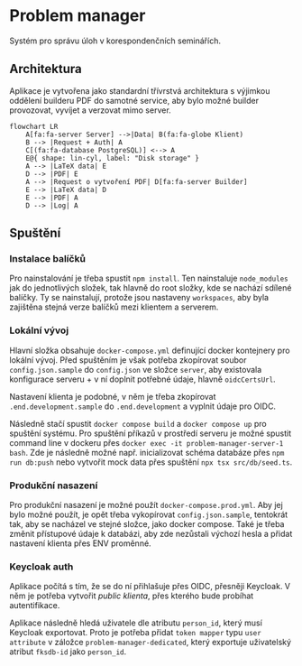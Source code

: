 # Problem manager

Systém pro správu úloh v korespondenčních seminářích.

## Architektura

Aplikace je vytvořena jako standardní třívrstvá architektura s výjimkou
oddělení builderu PDF do samotné service, aby bylo možné builder provozovat,
vyvíjet a verzovat mimo server.

```mermaid
flowchart LR
    A[fa:fa-server Server] -->|Data| B(fa:fa-globe Klient)
    B --> |Request + Auth| A
    C[(fa:fa-database PostgreSQL)] <--> A
    E@{ shape: lin-cyl, label: "Disk storage" }
    A --> |LaTeX data| E
    D --> |PDF| E
    A --> |Request o vytvoření PDF| D[fa:fa-server Builder]
    E --> |LaTeX data| D
    E --> |PDF| A
    D --> |Log| A
```

## Spuštění

### Instalace balíčků

Pro nainstalování je třeba spustit `npm install`. Ten nainstaluje `node_modules`
jak do jednotlivých složek, tak hlavně do root složky, kde se nachází sdílené
balíčky. Ty se nainstalují, protože jsou nastaveny `workspaces`, aby byla
zajištěna stejná verze balíčků mezi klientem a serverem.

### Lokální vývoj

Hlavní složka obsahuje `docker-compose.yml` definující docker kontejnery pro
lokální vývoj. Před spuštěním je však potřeba zkopírovat soubor
`config.json.sample` do `config.json` ve složce `server`, aby existovala
konfigurace serveru + v ní doplnit potřebné údaje, hlavně `oidcCertsUrl`.

Nastavení klienta je podobné, v něm je třeba zkopírovat `.end.development.sample`
do `.end.development` a vyplnit údaje pro OIDC.

Následně stačí spustit `docker compose build` a `docker compose up` pro spuštění
systému. Pro spuštění příkazů v prostředí serveru je možné spustit command line
v dockeru přes `docker exec -it problem-manager-server-1 bash`. Zde je následně
možné např. inicializovat schéma databáze přes `npm run db:push` nebo vytvořit
mock data přes spuštění `npx tsx src/db/seed.ts`.

### Produkční nasazení

Pro produkční nasazení je možné použít `docker-compose.prod.yml`. Aby jej
bylo možné použít, je opět třeba vykopírovat `config.json.sample`, tentokrát
tak, aby se nacházel ve stejné složce, jako docker compose. Také je třeba
změnit přístupové údaje k databázi, aby zde nezůstali výchozí hesla a přidat
nastavení klienta přes ENV proměnné.

### Keycloak auth

Aplikace počítá s tím, že se do ní přihlašuje přes OIDC, přesněji Keycloak.
V něm je potřeba vytvořit _public klienta_, přes kterého bude probíhat
autentifikace.

Aplikace následně hledá uživatele dle atributu `person_id`, který musí Keycloak
exportovat. Proto je potřeba přidat `token mapper` typu `user attribute`
v záložce `problem-manager-dedicated`, který exportuje uživatelský atribut
`fksdb-id` jako `person_id`.

